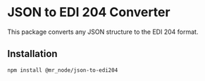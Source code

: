 # JSON to EDI 204 Converter

This package converts any JSON structure to the EDI 204 format.

## Installation

```bash
npm install @mr_node/json-to-edi204
